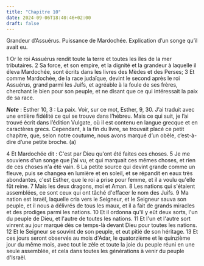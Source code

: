 ```yaml
---
title: "Chapitre 10"
date: 2024-09-06T18:40:46+02:00
draft: false
---
```



Grandeur d’Assuérus.
Puissance de Mardochée.
Explication d’un songe qu’il avait eu.


1 Or le roi Assuérus rendit toute la terre et toutes les îles de la mer tributaires. 2 Sa force, et son empire, et la dignité et la grandeur à laquelle il éleva Mardochée, sont écrits dans les livres des Mèdes et des Perses; 3 Et comme Mardochée, de la race judaïque, devint le second après le roi Assuérus, grand parmi les Juifs, et agréable à la foule de ses frères, cherchant le bien pour son peuple, et ne disant que ce qui intéressait la paix de sa race.

***Note*** :  Esther 10, 3 : La paix. Voir, sur ce mot, Esther, 9, 30. J’ai traduit avec une entière fidélité ce qui se trouve dans l’hébreu. Mais ce qui suit, je l’ai trouvé écrit dans l’édition Vulgate, où il est contenu en langue grecque et en caractères grecs. Cependant, à la fin du livre, se trouvait placé ce petit chapitre, que, selon notre coutume, nous avons marqué d’un obèle, c’est-à-dire d’une petite broche. (a)


4 Et Mardochée dit : C'est par Dieu qu'ont été faites ces choses. 5 Je me souviens d'un songe que j'ai vu, et qui marquait ces mêmes choses, et rien de ces choses n'a été vain. 6 La petite source qui devint grande comme un fleuve, puis se changea en lumière et en soleil, et se répandit en eaux très abondantes, c'est Esther, que le roi a prise pour femme, et il a voulu qu'elle fût reine. 7 Mais les deux dragons, moi et Aman. 8 Les nations qui s'étaient assemblées, ce sont ceux qui ont tâché d'effacer le nom des Juifs. 9 Ma nation est Israël, laquelle cria vers le Seigneur, et le Seigneur sauva son peuple, et il nous a délivrés de tous les maux, et il a fait de grands miracles et des prodiges parmi les nations. 10 Et il ordonna qu'il y eût deux sorts, l'un du peuple de Dieu, et l'autre de toutes les nations. 11 Et l'un et l'autre sort vinrent au jour marqué dès ce temps-là devant Dieu pour toutes les nations. 12 Et le Seigneur se souvint de son peuple, et eut pitié de son héritage. 13 Et ces jours seront observés au
mois d'Adar, le quatorzième et le quinzième jour du même mois, avec tout le zèle et toute la joie du peuple réuni en une seule assemblée, et cela dans toutes les générations à venir du peuple d'Israël.

